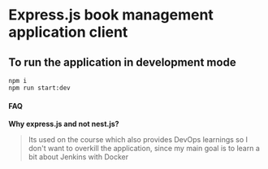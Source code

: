 # Express.js book management application client

## To run the application in development mode

```shell
npm i
npm run start:dev
```

#### FAQ
**Why express.js and not nest.js?**
> Its used on the course which also provides DevOps learnings so I don't want to overkill the application, since my main goal is to learn a bit about Jenkins with Docker